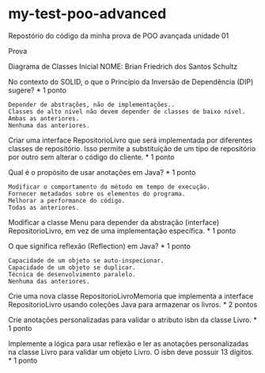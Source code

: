 # my-test-poo-advanced
Repostório do código da minha prova de POO avançada unidade 01

Prova

Diagrama de Classes Inicial
NOME: Brian Friedrich dos Santos Schultz 


No contexto do SOLID, o que o Princípio da Inversão de Dependência (DIP) sugere?
*
1 ponto

    Depender de abstrações, não de implementações..
    Classes de alto nível não devem depender de classes de baixo nível.
    Ambas as anteriores.
    Nenhuma das anteriores.

Criar uma interface RepositorioLivro que será implementada por diferentes classes de repositório. Isso permite a substituição de um tipo de repositório por outro sem alterar o código do cliente.
*
1 ponto

Qual é o propósito de usar anotações em Java?
*
1 ponto

    Modificar o comportamento do método em tempo de execução.
    Fornecer metadados sobre os elementos do programa.
    Melhorar a performance do código.
    Todas as anteriores.

Modificar a classe Menu para depender da abstração (interface) RepositorioLivro, em vez de uma implementação específica.
*
1 ponto

O que significa reflexão (Reflection) em Java?
*
1 ponto

    Capacidade de um objeto se auto-inspecionar.
    Capacidade de um objeto se duplicar.
    Técnica de desenvolvimento paralelo.
    Nenhuma das anteriores.

Crie uma nova classe RepositorioLivroMemoria que implementa a interface RepositorioLivro usando coleções Java para armazenar os livros.
*
2 pontos

Crie anotações personalizadas para validar o atributo isbn da classe Livro.
*
1 ponto

Implemente a lógica para usar reflexão e ler as anotações personalizadas na classe Livro para validar um objeto Livro.
O isbn deve possuir 13 dígitos.
*
1 ponto
